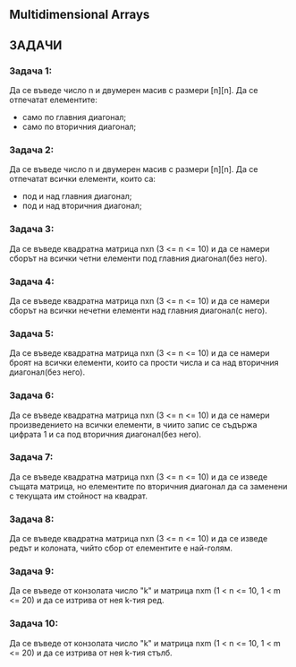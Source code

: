 ## Multidimensional Arrays


## ЗАДАЧИ

### Задача 1:
Да се въведe числo n и двумерен масив с размери [n][n]. Да се отпечатат елементите:
- само по главния диагонал;
- само по вторичния диагонал;

### Задача 2: 
Да се въведe числo n и двумерен масив с размери [n][n]. Да се отпечатат всички елементи, които са:
- под и над главния диагонал;
- под и над вторичния диагонал;

### Задача 3: 
Да се въведе квадратна матрица nxn (3 <= n <= 10) и да се намери сборът на всички четни елементи под главния диагонал(без него).

### Задача 4: 
Да се въведе квадратна матрица nxn (3 <= n <= 10) и да се намери сборът на всички нечетни елементи над главния диагонал(с него).

### Задача 5:
Да се въведе квадратна матрица nxn (3 <= n <= 10) и да се намери броят на всички елементи, които са прости числа и са над вторичния диагонал(без него).

### Задача 6:
Да се въведе квадратна матрица nxn (3 <= n <= 10) и да се намери произведението на всички елементи, в чиито запис се съдържа цифрата 1 и са под вторичния диагонал(без него).

### Задача 7: 
Да се въведе квадратна матрица nxn (3 <= n <= 10) и да се изведе същата матрица, но елементите по вторичния диагонал да са заменени с текущата им стойност на квадрат.

### Задача 8: 
Да се въведе квадратна матрица nxn (3 <= n <= 10) и да се изведе редът и колоната, чийто сбор от елементите е най-голям.

### Задача 9: 
Да се въведе от конзолата число "k" и матрица nxm (1 < n <= 10, 1 < m <= 20) и да се изтрива от нея k-тия ред.

### Задача 10: 
Да се въведе от конзолата число "k" и матрица nxm (1 < n <= 10, 1 < m <= 20) и да се изтрива от нея k-тия стълб.



